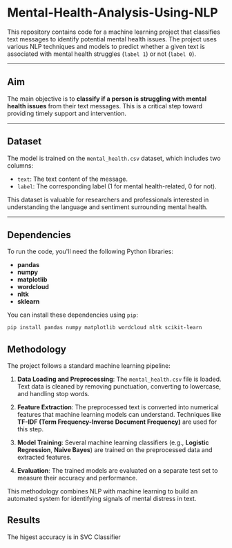 # Mental-Health-Analysis-Using-NLP

This repository contains code for a machine learning project that classifies text messages to identify potential mental health issues. The project uses various NLP techniques and models to predict whether a given text is associated with mental health struggles (`label 1`) or not (`label 0`).

---

## Aim

The main objective is to **classify if a person is struggling with mental health issues** from their text messages. This is a critical step toward providing timely support and intervention.

---

## Dataset

The model is trained on the `mental_health.csv` dataset, which includes two columns:

* `text`: The text content of the message.
* `label`: The corresponding label (1 for mental health-related, 0 for not).

This dataset is valuable for researchers and professionals interested in understanding the language and sentiment surrounding mental health.

---

## Dependencies

To run the code, you'll need the following Python libraries:

* **pandas**
* **numpy**
* **matplotlib**
* **wordcloud**
* **nltk**
* **sklearn**

You can install these dependencies using `pip`:

```bash
pip install pandas numpy matplotlib wordcloud nltk scikit-learn
```
## Methodology

The project follows a standard machine learning pipeline:

1.  **Data Loading and Preprocessing**: The `mental_health.csv` file is loaded. Text data is cleaned by removing punctuation, converting to lowercase, and handling stop words.

2.  **Feature Extraction**: The preprocessed text is converted into numerical features that machine learning models can understand. Techniques like **TF-IDF (Term Frequency-Inverse Document Frequency)** are used for this step.

3.  **Model Training**: Several machine learning classifiers (e.g., **Logistic Regression**, **Naive Bayes**) are trained on the preprocessed data and extracted features.

4.  **Evaluation**: The trained models are evaluated on a separate test set to measure their accuracy and performance.

This methodology combines NLP with machine learning to build an automated system for identifying signals of mental distress in text.

## Results

The higest accuracy is in SVC Classifier
